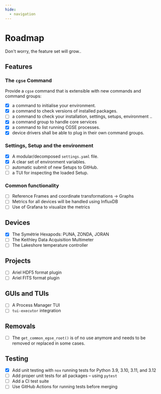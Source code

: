 ```yaml
---
hide:
  - navigation
---
```


# Roadmap

Don't worry, the feature set will grow..

## Features

### The `cgse` Command

Provide a `cgse` command that is extensible with new commands and command groups:

- [x] a command to initialise your environment.
- [x] a command to check versions of installed packages.
- [ ] a command to check your installation, settings, setups, environment ..
- [x] a command group to handle core services
- [x] a command to list running CGSE processes.
- [x] device drivers shall be able to plug in their own command groups.

### Settings, Setup and the environment

- [x] A modular/decomposed `settings.yaml` file.
- [x] A clear set of environment variables.
- [ ] automatic submit of new Setups to GitHub.
- [ ] a TUI for inspecting the loaded Setup.

### Common functionality

- [ ] Reference Frames and coordinate transformations -> Graphs
- [ ] Metrics for all devices will be handled using InfluxDB
- [ ] Use of Grafana to visualize the metrics

## Devices

- [x] The Symétrie Hexapods: PUNA, ZONDA, JORAN
- [ ] The Keithley Data Acquisition Multimeter
- [ ] The Lakeshore temperature controller

## Projects

- [ ] Ariel HDF5 format plugin
- [ ] Ariel FITS format plugin

## GUIs and TUIs

- [ ] A Process Manager TUI
- [ ] `tui-executor` integration

## Removals

- [ ] The `get_common_egse_root()` is of no use anymore and needs to be removed or replaced in 
  some cases.

## Testing

- [x] Add unit testing with `nox` running tests for Python 3.9, 3.10, 3.11, and 3.12
- [ ] Add proper unit tests for all packages – using `pytest`
- [ ] Add a CI test suite
- [ ] Use GitHub Actions for running tests before merging
